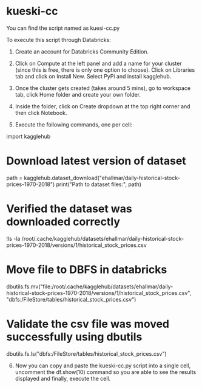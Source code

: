 # kueski-cc
You can find the script named as kuesi-cc.py

To execute this script through Databricks:

1. Create an account for Databricks Community Edition.

2. Click on Compute at the left panel and add a name for your cluster (since this is free, there is only one option to choose). Click on Libraries tab and click on Install New. Select PyPi and install kagglehub. 

3. Once the cluster gets created (takes around 5 mins), go to workspace tab, click Home folder and create your own folder.

4. Inside the folder, click on Create dropdown at the top right corner and then click Notebook.

5. Execute the following commands, one per cell:

import kagglehub
# Download latest version of dataset
path = kagglehub.dataset_download("ehallmar/daily-historical-stock-prices-1970-2018")
print("Path to dataset files:", path)


# Verified the dataset was downloaded correctly
!ls -la /root/.cache/kagglehub/datasets/ehallmar/daily-historical-stock-prices-1970-2018/versions/1/historical_stock_prices.csv


# Move file to DBFS in databricks
dbutils.fs.mv("file:/root/.cache/kagglehub/datasets/ehallmar/daily-historical-stock-prices-1970-2018/versions/1/historical_stock_prices.csv", "dbfs:/FileStore/tables/historical_stock_prices.csv")

# Validate the csv file was moved successfully using dbutils
dbutils.fs.ls("dbfs:/FileStore/tables/historical_stock_prices.csv")

6. Now you can copy and paste the kueski-cc.py script into a single cell, uncomment the df.show(10) command so you are able to see the results displayed and finally, execute the cell. 

